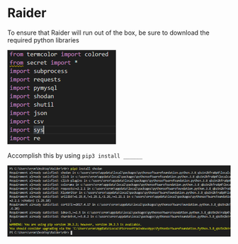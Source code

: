 # Raider

To ensure that Raider will run out of the box, be sure to download the required python libraries 

![](readme_images/r8r_2.PNG )

Accomplish this by using `pip3 install ______`

![](readme_images/r8r_3.PNG )
